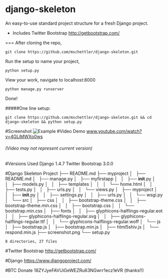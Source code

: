 django-skeleton
===============

An easy-to-use standard project structure for a fresh Django project.

* Includes Twitter Bootstrap http://getbootstrap.com/

===
After cloning the repo,

    git clone https://github.com/mschettler/django-skeleton.git

Run the setup to name your project,

    python setup.py

View your work, navigate to localhost:8000

    python manage.py runserver

Done!



#####One line setup:

	git clone https://github.com/mschettler/django-skeleton.git && cd django-skeleton && python setup.py


#Screenshot
![Example](https://raw.github.com/mschettler/django-skeleton/master/screenshot.png)
#Video Demo
www.youtube.com/watch?v=4GLiMWXo0ws
###### (Video may not represent current version)


#Versions Used
    Django 1.4.7
    Twitter Bootstrap 3.0.0


#Django Skeleton Project
    ├── README.md
    ├── myproject
    │   ├── README.md
    │   ├── manage.py
    │   ├── myfirstapp
    │   │   ├── __init__.py
    │   │   ├── models.py
    │   │   ├── templates
    │   │   │   └── home.html
    │   │   ├── tests.py
    │   │   ├── urls.py
    │   │   └── views.py
    │   ├── myproject
    │   │   ├── __init__.py
    │   │   ├── settings.py
    │   │   ├── urls.py
    │   │   └── wsgi.py
    │   └── src
    │       ├── css
    │       │   ├── bootstrap-theme.css
    │       │   ├── bootstrap-theme.min.css
    │       │   ├── bootstrap.css
    │       │   └── bootstrap.min.css
    │       ├── fonts
    │       │   ├── glyphicons-halflings-regular.eot
    │       │   ├── glyphicons-halflings-regular.svg
    │       │   ├── glyphicons-halflings-regular.ttf
    │       │   └── glyphicons-halflings-regular.woff
    │       └── js
    │           ├── bootstrap.js
    │           ├── bootstrap.min.js
    │           ├── html5shiv.js
    │           └── respond.min.js
    ├── screenshot.png
    └── setup.py

    8 directories, 27 files




#Twitter Bootstrap
http://getbootstrap.com/

#Django
https://www.djangoproject.com/

#BTC Donate
18ZYJyeFAVUiGeWEZRu63NGwrr1ecz1eVR   (thanks!!)
